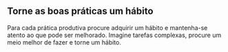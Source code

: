 Torne as boas práticas um hábito 
---------------------------------

Para cada prática produtiva procure adquirir um hábito e mantenha-se
atento ao que pode ser melhorado. Imagine tarefas complexas, procure um
meio melhor de fazer e torne um hábito.
